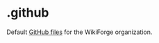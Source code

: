 # .github
Default [GitHub files](https://help.github.com/en/github/building-a-strong-community/creating-a-default-community-health-file) for the WikiForge organization.

